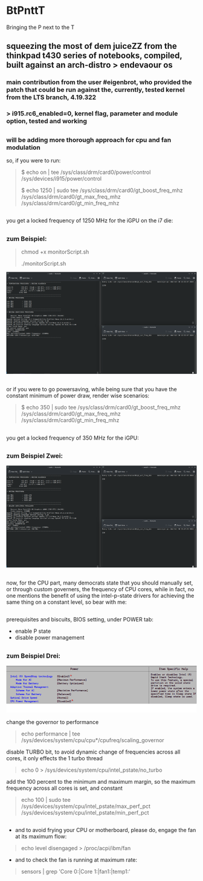 # BtPnttT
Bringing the P next to the T
## squeezing the most of dem juiceZZ from the thinkpad t430 series of notebooks, compiled, built against an arch-distro > endevaour os
### main contribution from the user #eigenbrot, who provided the patch that could be run against the, currently, tested kernel from the LTS branch, 4.19.322
### > i915.rc6_enabled=0, kernel flag, parameter and module option, tested and working
##
### will be adding more thorough approach for cpu and fan modulation
so, if you were to run:
> $ echo on | tee /sys/class/drm/card0/power/control /sys/devices/i915/power/control
> 
> $ echo 1250 | sudo tee /sys/class/drm/card0/gt_boost_freq_mhz /sys/class/drm/card0/gt_max_freq_mhz /sys/class/drm/card0/gt_min_freq_mhz
## 
you get a locked frequency of 1250 MHz for the iGPU on the i7 die:
## 
### zum Beispiel:
> chmod +x monitorScript.sh
>
> ./monitorScript.sh


<img src="ShpeelanyShecherDuo.png">

## 
or if you were to go powersaving, while being sure that you have the constant minimum of power draw, render wise scenarios:
> $ echo 350 | sudo tee /sys/class/drm/card0/gt_boost_freq_mhz /sys/class/drm/card0/gt_max_freq_mhz /sys/class/drm/card0/gt_min_freq_mhz
##
you get a locked frequency of 350 MHz for the iGPU:
##
### zum Beispiel Zwei:
<img src="ShpeelanyShecherDrei.png">

##
now, for the CPU part, many democrats state that you should manually set, or through custom governers, the frequency of CPU cores, while in fact, no one mentions the benefit of using the intel-p-state drivers for achieving the same thing on a constant level, so bear with me:

##
prerequisites and biscuits, BIOS setting, under POWER tab:
- enable P state
- disable power management

##
### zum Beispiel Drei:
<img src="ShpeelanyShecherVier.png">


change the governor to performance
> echo performance | tee /sys/devices/system/cpu/cpu*/cpufreq/scaling_governor

disable TURBO bit, to avoid dynamic change of frequencies across all cores, it only effects the 1 turbo thread
> echo 0 > /sys/devices/system/cpu/intel_pstate/no_turbo

add the 100 percent to the minimum and maximum margin, so the maximum frequency across all cores is set, and constant
> echo 100 | sudo tee /sys/devices/system/cpu/intel_pstate/max_perf_pct /sys/devices/system/cpu/intel_pstate/min_perf_pct

##
##
- and to avoid frying your CPU or motherboard, please do, engage the fan at its maximum flow:
> echo level disengaged > /proc/acpi/ibm/fan

- and to check the fan is running at maximum rate:
> sensors | grep 'Core 0:\|Core 1:\|fan1:\|temp1:'
